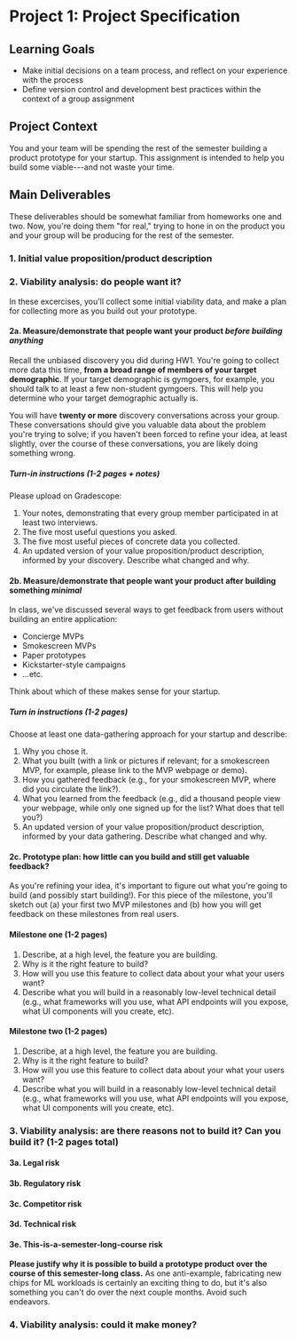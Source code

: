 # Project 1: Project Specification

## Learning Goals

- Make initial decisions on a team process, and reflect on your experience with the process
- Define version control and development best practices within the context of a group assignment

## Project Context

You and your team will be spending the rest of the semester building a product prototype for your startup. 
This assignment is intended to help you build some viable---and not waste your time.

## Main Deliverables

These deliverables should be somewhat familiar from homeworks one and two. Now, you're doing them "for real," trying to hone in on the product you and your group will be producing for the rest of the semester.

### 1. Initial value proposition/product description

### 2. Viability analysis: do people want it?

In these excercises, you'll collect some initial viability data, and make
a plan for collecting more as you build out your prototype. 

#### 2a. Measure/demonstrate that people want your product *before building anything*

Recall the unbiased discovery you did during HW1. You're going to collect more data this time, **from a broad range of members of your target demographic**. If your target demographic is gymgoers, for example, you should talk to at least a few non-student gymgoers. This will help you determine who your target demographic actually is.

You will have **twenty or more** discovery conversations across your group. These conversations should give you valuable data about the problem you're trying to solve; if you haven't been forced to refine your idea, at least slightly, over the course of these conversations, you are likely doing something wrong.

##### Turn-in instructions (1-2 pages + notes)

Please upload on Gradescope:
1. Your notes, demonstrating that every group member participated in at least two interviews.
2. The five most useful questions you asked.
3. The five most useful pieces of concrete data you collected.
4. An updated version of your value proposition/product description, informed by your discovery. Describe what changed and why.

#### 2b. Measure/demonstrate that people want your product after building something *minimal*

In class, we've discussed several ways to get feedback from users without building an entire application:
- Concierge MVPs
- Smokescreen MVPs
- Paper prototypes
- Kickstarter-style campaigns
- ...etc.

Think about which of these makes sense for your startup.

##### Turn in instructions (1-2 pages)

Choose at least one data-gathering approach for your startup and describe:
1. Why you chose it.
2. What you built (with a link or pictures if relevant; for a smokescreen MVP, for example, please link to the MVP webpage or demo).
3. How you gathered feedback (e.g., for your smokescreen MVP, where did you circulate the link?). 
4. What you learned from the feedback (e.g., did a thousand people view your webpage, while only one signed up for the list? What does that tell you?)
5. An updated version of your value proposition/product description, informed by your data gathering. Describe what changed and why. 

#### 2c. Prototype plan: how little can you build and still get valuable feedback?

As you're refining your idea, it's important to figure out what you're going to build (and possibly start building!). For this piece of the milestone, you'll sketch out (a) your first two MVP milestones and (b) how you will get feedback on these milestones from real users.

#### Milestone one (1-2 pages)

1. Describe, at a high level, the feature you are building.
2. Why is it the right feature to build?
3. How will you use this feature to collect data about your what your users want?
4. Describe what you will build in a reasonably low-level technical detail (e.g., what frameworks will you use, what API endpoints will you expose, what UI components will you create, etc).

#### Milestone two (1-2 pages)

1. Describe, at a high level, the feature you are building.
2. Why is it the right feature to build?
3. How will you use this feature to collect data about your what your users want?
4. Describe what you will build in a reasonably low-level technical detail (e.g., what frameworks will you use, what API endpoints will you expose, what UI components will you create, etc).

### 3. Viability analysis: are there reasons not to build it? Can you build it? (1-2 pages total)

#### 3a. Legal risk 

#### 3b. Regulatory risk

#### 3c. Competitor risk 

#### 3d. Technical risk

#### 3e. This-is-a-semester-long-course risk

**Please justify why it is possible to build a prototype product over the course of this semester-long class.** As one anti-example, fabricating new chips for ML workloads is certainly an exciting thing to do, but it's also something you can't do over the next couple months. Avoid such endeavors.

### 4. Viability analysis: could it make money?


